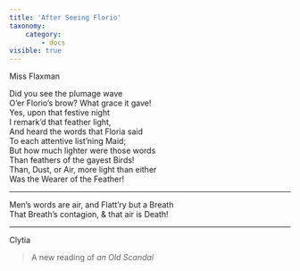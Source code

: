 ```yaml
---
title: 'After Seeing Florio'
taxonomy:
    category:
        - docs
visible: true
---
```


<div class="author">Miss Flaxman</div>

Did you see the plumage wave  
O’er Florio’s brow? What grace it gave!  
Yes, upon that festive night  
I remark’d that feather light,  
And heard the words that Floria said  
To each attentive list’ning Maid;  
But how much lighter were those words  
Than feathers of the gayest Birds!  
Than, Dust, or Air, more light than either  
Was the Wearer of the Feather!  
  
---

Men’s words are air, and Flatt’ry but a Breath  
That Breath’s contagion, & that air is Death!  

---  
  
Clytia  
  
> A new reading of *an Old Scandal*